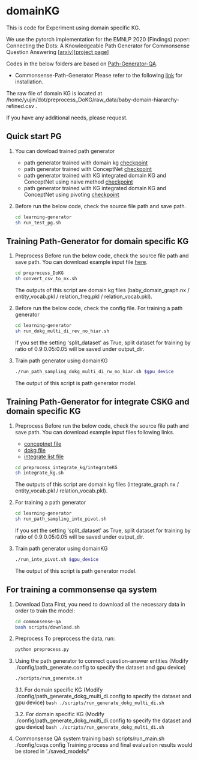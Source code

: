 # domainKG
This is code for Experiment using domain specific KG.

We use the pytorch implementation for the EMNLP 2020 (Findings) paper: Connecting the Dots: A Knowledgeable Path Generator for Commonsense Question Answering [[arxiv](https://arxiv.org/abs/2005.00691)][[project page](https://wangpf3.github.io/pathgen-project-page/)]

Codes in the below folders are based on [Path-Generator-QA](https://github.com/wangpf3/Commonsense-Path-Generator).

* Commonsense-Path-Generator
    Please refer to the following [link](https://github.com/wangpf3/Commonsense-Path-Generator) for installation.

The raw file of domain KG is located at /home/yujin/dot/preprocess_DoKG/raw_data/baby-domain-hiararchy-refined.csv .

If you have any additional needs, please request.
## Quick start PG
1. You can dowload trained path generator 
    - path generator trained with domain kg [checkpoint](https://drive.google.com/file/d/1LSM0kV5-QVbU_SSxWA5-H8c4lOBJh2eQ/view?usp=sharing) 
    - path generator trained with ConceptNet [checkpoint](https://drive.google.com/file/d/1dQNxyiP4g4pdFQD6EPMQdzNow9sQevqD/view)
    - path generator trained with KG integrated domain KG and ConceptNet using naive method [checkpoint](https://drive.google.com/file/d/1NHpRYZmlZ9kQI81sReFhs29OTKYFWrZ0/view?usp=sharing)
    - path generator trained with KG integrated domain KG and ConceptNet using pivoting [checkpoint](https://drive.google.com/file/d/1cMebP7dQzHM_z9rtDWwax5ywukUniQdt/view?usp=sharing)

2. Before run the below code, check the source file path and save path.
    ```bash
    cd learning-generator
    sh run_test_pg.sh
    ```

## Training Path-Generator for domain specific KG
1. Preprocess
    Before run the below code, check the source file path and save path.
    You can download example input file [here](https://drive.google.com/file/d/1wG9n-2i1WSdW5Of4osEMz1NIdhCVNagj/view?usp=sharing). 
    ```bash
    cd preprocess_DoKG
    sh convert_csv_to_nx.sh
    ```
    The outputs of this script are domain kg files (baby_domain_graph.nx / entity_vocab.pkl / relation_freq.pkl / relation_vocab.pkl).

2. Before run the below code, check the config file. For training a path generator
    ```bash
    cd learning-generator
    sh run_dokg_multi_di_rev_no_hiar.sh
    ```
    If you set the setting 'split_dataset' as True, split dataset for training by ratio of 0.9:0.05:0.05 will be saved under output_dir.

3. Train path generator using domainKG
    ```bash
    ./run_path_sampling_dokg_multi_di_rw_no_hiar.sh $gpu_device
    ```
    The output of this script is path generator model.
## Training Path-Generator for integrate CSKG and domain specific KG
1. Preprocess
    Before run the below code, check the source file path and save path.
    You can download example input files following links.
    - [conceptnet file](https://drive.google.com/file/d/1kZ5DPXQbYqN7ieh_Bl5iYwquuSDMDlSE/view?usp=sharing)
    - [dokg file](https://drive.google.com/file/d/1qX-NVXgUPu5f3R4hm2YbS9Le2sA2Gb2K/view?usp=sharing)
    - [integrate list file](https://drive.google.com/file/d/1sWoywfdSzgXgHpeZJ-x8emtmvQVHhFhw/view?usp=sharing)

    ```bash
    cd preprocess_integrate_kg/integrateKG
    sh integrate_kg.sh
    ```
    The outputs of this script are domain kg files (integrate_graph.nx / entity_vocab.pkl /  relation_vocab.pkl).

2. For training a path generator
    ```bash
    cd learning-generator
    sh run_path_sampling_inte_pivot.sh
    ```
    If you set the setting 'split_dataset' as True, split dataset for training by ratio of 0.9:0.05:0.05 will be saved under output_dir.

3. Train path generator using domainKG
    ```bash
    ./run_inte_pivot.sh $gpu_device
    ```
    The output of this script is path generator model.

## For training a commonsense qa system
1. Download Data
First, you need to download all the necessary data in order to train the model:
    ``` bash
    cd commonsense-qa
    bash scripts/download.sh
    ```

2. Preprocess
To preprocess the data, run:
    ``` bash
    python preprocess.py   
    ```

3. Using the path generator to connect question-answer entities
(Modify ./config/path_generate.config to specify the dataset and gpu device)
    ``` bash
    ./scripts/run_generate.sh
    ```

    3.1. For domain specific KG
        (Modify ./config/path_generate_dokg_multi_di.config to specify the dataset and gpu device)
        ``` bash
        ./scripts/run_generate_dokg_multi_di.sh
        ```

    3.2. For domain specific KG
        (Modify ./config/path_generate_dokg_multi_di.config to specify the dataset and gpu device)
        ``` bash
        ./scripts/run_generate_dokg_multi_di.sh
        ```


4. Commonsense QA system training
bash scripts/run_main.sh ./config/csqa.config
Training process and final evaluation results would be stored in './saved_models/'